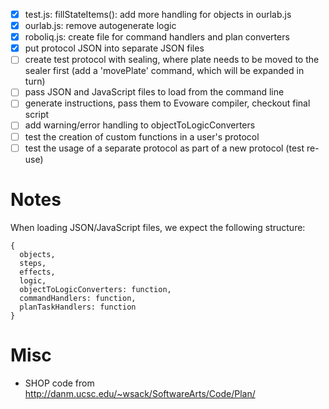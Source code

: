 - [x] test.js: fillStateItems(): add more handling for objects in ourlab.js
- [x] ourlab.js: remove autogenerate logic
- [x] roboliq.js: create file for command handlers and plan converters
- [x] put protocol JSON into separate JSON files
- [ ] create test protocol with sealing, where plate needs to be moved to the sealer first (add a 'movePlate' command, which will be expanded in turn)
- [ ] pass JSON and JavaScript files to load from the command line
- [ ] generate instructions, pass them to Evoware compiler, checkout final script
- [ ] add warning/error handling to objectToLogicConverters
- [ ] test the creation of custom functions in a user's protocol
- [ ] test the usage of a separate protocol as part of a new protocol (test re-use)

# Notes

When loading JSON/JavaScript files, we expect the following structure:

    {
      objects,
      steps,
      effects,
      logic,
      objectToLogicConverters: function,
      commandHandlers: function,
      planTaskHandlers: function
    }

# Misc

- SHOP code from http://danm.ucsc.edu/~wsack/SoftwareArts/Code/Plan/

